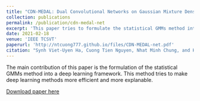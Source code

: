 ```yaml
---
title: "CDN-MEDAL: Dual Convolutional Networks on Gaussian Mixture Density for Motion Segmentation (Under revision)"
collection: publications
permalink: /publication/cdn-medal-net
excerpt: 'This paper tries to formulate the statistical GMMs method into a deep learning framework that maximizes efficiency.'
date: 2021-02-18
venue: 'IEEE TCSVT'
paperurl: 'http://ntcuong777.github.io/files/CDN-MEDAL-net.pdf'
citation: "Synh Viet-Uyen Ha, Cuong Tien Nguyen, Nhat Minh Chung, and Hung Ngoc Phan"
---
```

The main contribution of this paper is the formulation of the statistical GMMs method into a deep learning framework. This method tries to make deep learning methods more efficient and more explanable.

[Download paper here](http://ntcuong777.github.io/files/CDN-MEDAL-net.pdf)